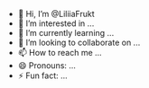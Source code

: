 - 👋 Hi, I’m @LiliiaFrukt
- 👀 I’m interested in ...
- 🌱 I’m currently learning ...
- 💞️ I’m looking to collaborate on ...
- 📫 How to reach me ...
- 😄 Pronouns: ...
- ⚡ Fun fact: ...

<!---
LiliiaFrukt/LiliiaFrukt is a ✨ special ✨ repository because its `README.md` (this file) appears on your GitHub profile.
You can click the Preview link to take a look at your changes.
--->
